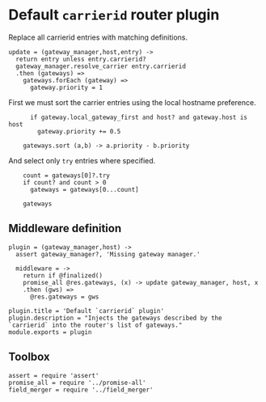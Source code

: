 Default `carrierid` router plugin
=================================

Replace all carrierid entries with matching definitions.

    update = (gateway_manager,host,entry) ->
      return entry unless entry.carrierid?
      gateway_manager.resolve_carrier entry.carrierid
      .then (gateways) =>
        gateways.forEach (gateway) =>
          gateway.priority = 1

First we must sort the carrier entries using the local hostname preference.

          if gateway.local_gateway_first and host? and gateway.host is host
            gateway.priority += 0.5

        gateways.sort (a,b) -> a.priority - b.priority

And select only `try` entries where specified.

        count = gateways[0]?.try
        if count? and count > 0
          gateways = gateways[0...count]

        gateways

Middleware definition
---------------------

    plugin = (gateway_manager,host) ->
      assert gateway_manager?, 'Missing gateway manager.'

      middleware = ->
        return if @finalized()
        promise_all @res.gateways, (x) -> update gateway_manager, host, x
        .then (gws) =>
          @res.gateways = gws

    plugin.title = 'Default `carrierid` plugin'
    plugin.description = "Injects the gateways described by the `carrierid` into the router's list of gateways."
    module.exports = plugin

Toolbox
-------

    assert = require 'assert'
    promise_all = require '../promise-all'
    field_merger = require '../field_merger'
